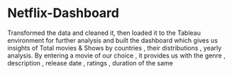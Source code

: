 # Netflix-Dashboard
Transformed the data and cleaned it, then loaded  it to the Tableau environment for further analysis and built the dashboard which gives us insights of Total movies & Shows by countries , their distributions , yearly analysis. By entering a movie of our choice , it provides us with the genre , description , release date , ratings , duration of the same
